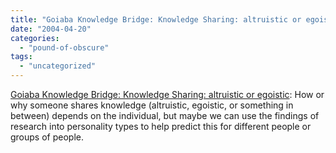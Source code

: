 ```yaml
---
title: "Goiaba Knowledge Bridge: Knowledge Sharing: altruistic or egoistic"
date: "2004-04-20"
categories: 
  - "pound-of-obscure"
tags: 
  - "uncategorized"
---
```


[Goiaba Knowledge Bridge: Knowledge Sharing: altruistic or egoistic](http://goiaba.blogs.com/knowledge_bridge/2004/04/knowledge_shari.html): How or why someone shares knowledge (altruistic, egoistic, or something in between) depends on the individual, but maybe we can use the findings of research into personality types to help predict this for different people or groups of people.
